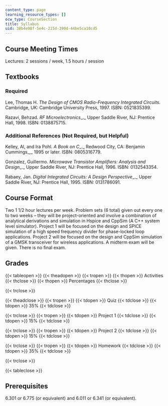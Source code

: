 ```yaml
---
content_type: page
learning_resource_types: []
ocw_type: CourseSection
title: Syllabus
uid: 30b4e98f-5e4c-215d-390d-44be5ca10cd5
---
```


Course Meeting Times
--------------------

Lectures: 2 sessions / week, 1.5 hours / session

Textbooks
---------

### Required

Lee, Thomas H. _The Design of CMOS Radio-Frequency Integrated Circuits_. Cambridge, UK: Cambridge University Press, 1997. ISBN: 0521835399.

Razavi, Behzad. _RF Microelectronics__._ Upper Saddle River, NJ: Prentice Hall, 1998. ISBN: 0138875715.

### Additional References (Not Required, but Helpful)

Kelley, Al, and Ira Pohl. _A Book on C__._ Redwood City, CA: Benjamin Cummings_,_ 1995 or later. ISBN: 0805316779.

Gonzalez, Guillermo. _Microwave Transistor Amplifiers: Analysis and Design__._ Upper Saddle River, NJ: Prentice Hall, 1996. ISBN: 0132543354.

Rabaey, Jan. _Digital Integrated Circuits: A Design Perspective__._ Upper Saddle River, NJ: Prentice Hall, 1995. ISBN: 0131786091.

Course Format
-------------

Two 1 1/2 hour lectures per week. Problem sets (6 total) given out every one to two weeks – they will be project-oriented and involve a combination of analytical derivations and simulation in Hspice and CppSim (A C++ system level simulator). Project 1 will be focused on the design and SPICE simulation of a high speed frequency divider for phase-locked loop applications. Project 2 will be focused on the design and CppSim simulation of a GMSK transceiver for wireless applications. A midterm exam will be given. There is no final exam.

Grades
------

{{< tableopen >}}
{{< theadopen >}}
{{< tropen >}}
{{< thopen >}}
Activities
{{< thclose >}}
{{< thopen >}}
Percentages
{{< thclose >}}

{{< trclose >}}

{{< theadclose >}}
{{< tropen >}}
{{< tdopen >}}
Quiz
{{< tdclose >}}
{{< tdopen >}}
35%
{{< tdclose >}}

{{< trclose >}}
{{< tropen >}}
{{< tdopen >}}
Project 1
{{< tdclose >}}
{{< tdopen >}}
15%
{{< tdclose >}}

{{< trclose >}}
{{< tropen >}}
{{< tdopen >}}
Project 2
{{< tdclose >}}
{{< tdopen >}}
15%
{{< tdclose >}}

{{< trclose >}}
{{< tropen >}}
{{< tdopen >}}
Homework
{{< tdclose >}}
{{< tdopen >}}
35%
{{< tdclose >}}

{{< trclose >}}

{{< tableclose >}}

Prerequisites
-------------

6.301 or 6.775 (or equivalent) and 6.011 or 6.341 (or equivalent).